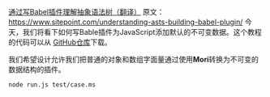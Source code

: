 [通过写Babel插件理解抽象语法树（翻译）](https://www.jianshu.com/p/3c495dcbed49) 
原文：https://www.sitepoint.com/understanding-asts-building-babel-plugin/
今天，我们将看下如何写Bable插件为JavaScript添加默认的不可变数据。这个教程的代码可以从 [GitHub仓库](https://github.com/sitepoint-editors/moriscript?spm=a2c6h.12873639.article-detail.8.20ae2384C1u3iA)下载。

我们希望设计允许我们把普通的对象和数组字面量通过使用**Mori**转换为不可变的数据结构的插件。

```
node run.js test/case.ms
```